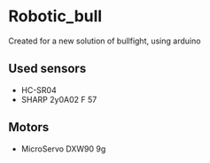 # Robotic_bull
Created for a new solution of bullfight, using arduino
## Used sensors
- HC-SR04
- SHARP 2y0A02 F 57
## Motors
- MicroServo DXW90 9g
